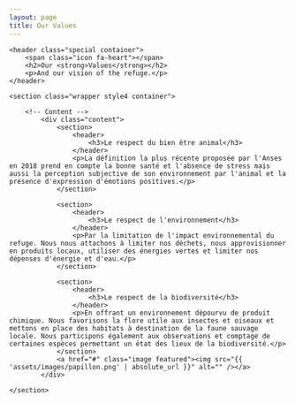 ```yaml
---
layout: page
title: Our Values
---
```

<article id="main">

    <header class="special container">
        <span class="icon fa-heart"></span>
        <h2>Our <strong>Values</strong></h2>
        <p>And our vision of the refuge.</p>
    </header>

    <section class="wrapper style4 container">

        <!-- Content -->
            <div class="content">
                <section>
                    <header>
                        <h3>Le respect du bien être animal</h3>
                    </header>
                    <p>La définition la plus récente proposée par l'Anses en 2018 prend en compte la bonne santé et l'absence de stress mais aussi la perception subjective de son environnement par l'animal et la présence d'expression d'émotions positives.</p>
                </section>

                <section>
                    <header>
                        <h3>Le respect de l'environnement</h3>
                    </header>
                    <p>Par la limitation de l'impact environnemental du refuge. Nous nous attachons à limiter nos déchets, nous approvisionner en produits locaux, utiliser des énergies vertes et limiter nos dépenses d'énergie et d'eau.</p>
                </section>

                <section>
                    <header>
                        <h3>Le respect de la biodiversité</h3>
                    </header>
                    <p>En offrant un environnement dépourvu de produit chimique. Nous favorisons la flore utile aux insectes et oiseaux et mettons en place des habitats à destination de la faune sauvage locale. Nous participons également aux observations et comptage de certaines espèces permettant un état des lieux de la biodiversité.</p>
                </section>
                <a href="#" class="image featured"><img src="{{ 'assets/images/papillon.png' | absolute_url }}" alt="" /></a>
            </div>

    </section>

</article>